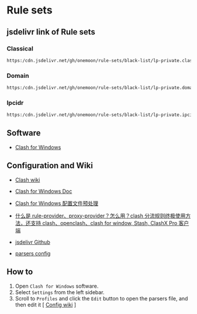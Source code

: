 # Rule sets

## jsdelivr link of Rule sets

### Classical

```md
https:/cdn.jsdelivr.net/gh/onemoon/rule-sets/black-list/lp-private.classical.yaml
```

### Domain

```md
https:/cdn.jsdelivr.net/gh/onemoon/rule-sets/black-list/lp-private.domain.yaml
```

### Ipcidr

```md
https:/cdn.jsdelivr.net/gh/onemoon/rule-sets/black-list/lp-private.ipcidr.yaml
```

## Software

- [Clash for Windows](https://github.com/Fndroid/clash_for_windows_pkg)

## Configuration and Wiki

- [Clash wiki](https://github.com/Dreamacro/clash/wiki)

- [Clash for Windows Doc](https://docs.cfw.lbyczf.com/)

- [Clash for Windows 配置文件预处理](https://docs.cfw.lbyczf.com/contents/parser.html#%E7%89%88%E6%9C%AC%E8%A6%81%E6%B1%82)

- [什么是 rule-provider、proxy-provider？怎么用？clash 分流规则终极使用方法，还支持 clash、openclash、clash for window, Stash, ClashX Pro 客户端](https://www.jamesdailylife.com/rule-proxy-provider)

- [jsdelivr Github](https://www.jsdelivr.com/documentation#id-github)

- [parsers config](https://docs.cfw.lbyczf.com/contents/parser.html#%E8%BF%9B%E9%98%B6%E6%96%B9%E6%B3%95-javascript)

## How to

1. Open `Clash for Windows` software.
2. Select `Settings` from the left sidebar.
3. Scroll to `Profiles` and click the `Edit` button to open the parsers file, and then edit it [ [Config wiki](https://docs.cfw.lbyczf.com/contents/parser.html#%E8%BF%9B%E9%98%B6%E6%96%B9%E6%B3%95-javascript) ]
